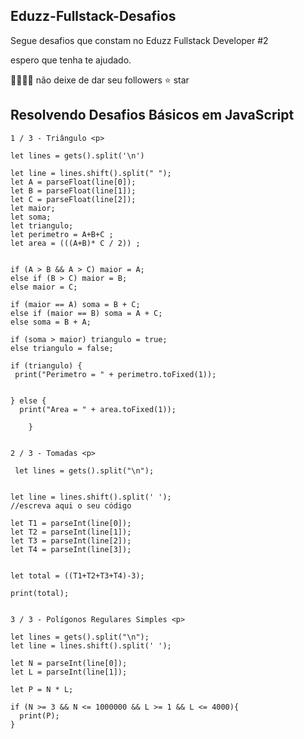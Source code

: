 ## Eduzz-Fullstack-Desafios
Segue desafios que constam no Eduzz Fullstack Developer #2

espero que tenha te ajudado.

👩‍👩‍👧‍👦 não deixe de dar seu followers
⭐ star

 
## Resolvendo Desafios Básicos em JavaScript

```
1 / 3 - Triângulo <p>

let lines = gets().split('\n')

let line = lines.shift().split(" ");
let A = parseFloat(line[0]);
let B = parseFloat(line[1]);
let C = parseFloat(line[2]);
let maior;
let soma;
let triangulo;
let perimetro = A+B+C ;
let area = (((A+B)* C / 2)) ;


if (A > B && A > C) maior = A;
else if (B > C) maior = B;
else maior = C;

if (maior == A) soma = B + C;
else if (maior == B) soma = A + C;
else soma = B + A;

if (soma > maior) triangulo = true;
else triangulo = false;

if (triangulo) {
 print("Perimetro = " + perimetro.toFixed(1));
     

} else {
  print("Area = " + area.toFixed(1));

    }
   
```
<p>
 
```
2 / 3 - Tomadas <p>

 let lines = gets().split("\n");


let line = lines.shift().split(' ');
//escreva aqui o seu código

let T1 = parseInt(line[0]);
let T2 = parseInt(line[1]);
let T3 = parseInt(line[2]);
let T4 = parseInt(line[3]);


let total = ((T1+T2+T3+T4)-3);

print(total);
 
```
 <p>

```
3 / 3 - Polígonos Regulares Simples <p>
 
let lines = gets().split("\n");
let line = lines.shift().split(' ');

let N = parseInt(line[0]);
let L = parseInt(line[1]);

let P = N * L;

if (N >= 3 && N <= 1000000 && L >= 1 && L <= 4000){
  print(P);
}
 
 ```
